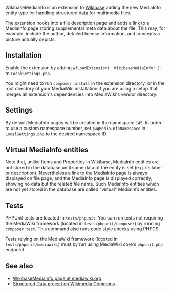 WikibaseMediaInfo is an extension to [Wikibase](http://www.wikiba.se/) adding the new MediaInfo entity type for handling structured data for multimedia files.

The extension hooks into a file description page and adds a link to a MediaInfo page storing supplemental meta data about the file. This may, for example, include the author, detailed license information, and concepts a picture actually depicts.

## Installation

Enable the extension by adding `wfLoadExtension( 'WikibaseMediaInfo' );` to `LocalSettings.php`.

You might need to run `composer install` in the extension directory, or in the root directory of your MediaWiki installation if you are using a setup that merges all extension's dependencies into MediaWiki's vendor directory.

## Settings

By default MediaInfo pages will be created in the namespace `145`. In order to use a custom namespace number, set `$wgMediaInfoNamespace` in `LocalSettings.php` to the desired namespace ID.

## Virtual MediaInfo entities

Note that, unlike Items and Properties in Wikibase, MediaInfo entities are not stored in the database until some data of the entity is set (e.g. its label or description). Nevertheless a link to the MediaInfo page is always displayed on file page, and the MediaInfo page is displayed correctly, showing no data but the related file name. Such MediaInfo entities which are not yet stored in the database are called "virtual" MediaInfo entities.

## Tests

PHPUnit tests are located in `tests/phpunit`. You can run tests not requiring the MediaWiki framework (located in `tests/phpunit/composer`) by running `composer test`. This command also runs code style checks using PHPCS.

Tests relying on the MediaWiki framework (located in `tests/phpunit/mediawiki`) must by run using MediaWiki core's `phpunit.php` endpoint.

## See also

* [WikibaseMediaInfo page at mediawiki.org](https://www.mediawiki.org/wiki/Extension:WikibaseMediaInfo)
* [Structured Data project on Wikimedia Commons](https://commons.wikimedia.org/wiki/Commons:Structured_data)
